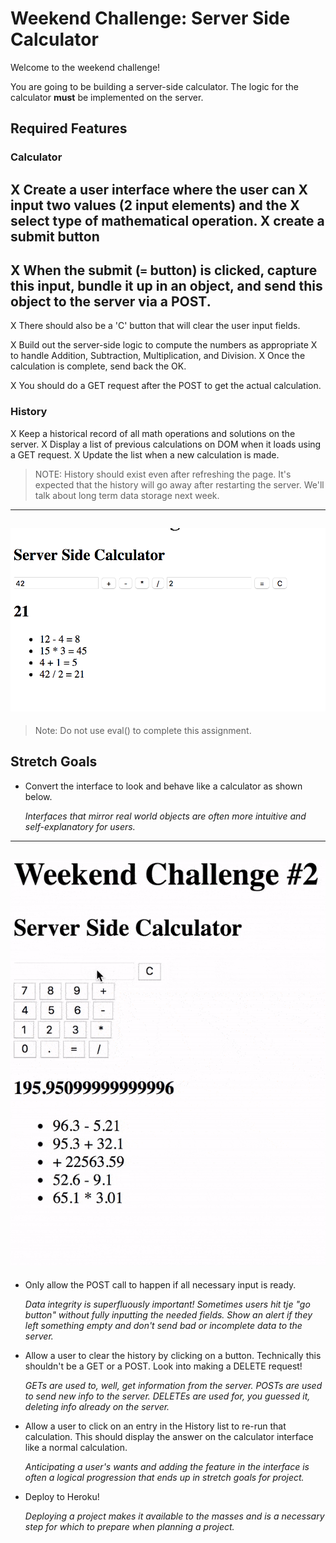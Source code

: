 # Weekend Challenge: Server Side Calculator

Welcome to the weekend challenge!

You are going to be building a server-side calculator. The logic for the calculator **must** be implemented on the server. 

## Required Features

### Calculator

X Create a user interface where the user can 
X input two values (2 input elements) and the 
X select type of mathematical operation. 
X create a submit button
----------------------------------------------------------------------
X When the submit (`=` button) is clicked, 
    capture this input, 
    bundle it up in an object, and 
    send this object to the server via a POST. 
----------------------------------------------------------------------    
X There should also be a 'C' button that will clear the user input fields.

X Build out the server-side logic to compute the numbers as appropriate 
  X to handle Addition, Subtraction, Multiplication, and Division. 
  X Once the calculation is complete, send back the OK. 

X You should do a GET request after the POST to get the actual calculation.

### History

X Keep a historical record of all math operations and solutions on the server. 
X Display a list of previous calculations on DOM when it loads using a GET request. 
X Update the list when a new calculation is made.

> NOTE: History should exist even after refreshing the page. It's expected that the history will go away after restarting the server. We'll talk about long term data storage next week.

---
![base mode interface](images/baseMode.png)
---

> Note: Do not use eval() to complete this assignment.

## Stretch Goals

- Convert the interface to look and behave like a calculator as shown below.

  *Interfaces that mirror real world objects are often more intuitive and self-explanatory for users.*

---
![calculator interface](images/stretchGoal_interface.gif)
---

- Only allow the POST call to happen if all necessary input is ready.

  *Data integrity is superfluously important! Sometimes users hit tje "go button" without fully inputting the needed fields. Show an alert if they left something empty and don't send bad or incomplete data to the server.*

- Allow a user to clear the history by clicking on a button. Technically this shouldn't be a GET or a POST. Look into making a DELETE request!

  *GETs are used to, well, get information from the server. POSTs are used to send new info to the server. DELETEs are used for, you guessed it, deleting info already on the server.*

- Allow a user to click on an entry in the History list to re-run that calculation. This should display the answer on the calculator interface like a normal calculation.

  *Anticipating a user's wants and adding the feature in the interface is often a logical progression that ends up in stretch goals for project.*

- Deploy to Heroku!

  *Deploying a project makes it available to the masses and is a necessary step for which to prepare when planning a project.*

